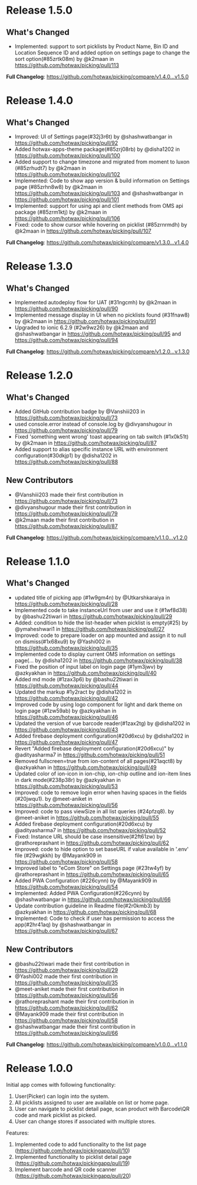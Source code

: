 # Release 1.5.0

## What's Changed
* Implemented: support to sort picklists by Product Name, Bin ID and Location Sequence ID and added option on settings page to change the sort option(#85zrtk08m) by @k2maan in https://github.com/hotwax/picking/pull/113


**Full Changelog**: https://github.com/hotwax/picking/compare/v1.4.0...v1.5.0

# Release 1.4.0

## What's Changed
* Improved: UI of Settings page(#32j3r6t) by @shashwatbangar in https://github.com/hotwax/picking/pull/92
* Added hotwax-apps-theme package(#85zrj08rb) by @disha1202 in https://github.com/hotwax/picking/pull/100
* Added support to change timezone and migrated from moment to luxon (#85zrhudt7) by @k2maan in https://github.com/hotwax/picking/pull/102
* Implemented: Code to show app version & build information on Settings page (#85zrhn8w8) by @k2maan in https://github.com/hotwax/picking/pull/103 and @shashwatbangar in https://github.com/hotwax/picking/pull/101
* Implemented: support for using api and client methods from OMS api package (#85zrm1ktj) by @k2maan in https://github.com/hotwax/picking/pull/106
* Fixed: code to show cursor while hovering on picklist (#85zrnrmdh) by @k2maan in https://github.com/hotwax/picking/pull/107


**Full Changelog**: https://github.com/hotwax/picking/compare/v1.3.0...v1.4.0

# Release 1.3.0

## What's Changed
* Implemented autodeploy flow for UAT (#31ngcmh) by @k2maan in https://github.com/hotwax/picking/pull/90
* Implemented message display in UI when no picklists found (#31fnaw8) by @k2maan in https://github.com/hotwax/picking/pull/91
* Upgraded to ionic 6.2.9 (#2w9wz26)  by @k2maan and @shashwatbangar in https://github.com/hotwax/picking/pull/95 and https://github.com/hotwax/picking/pull/94


**Full Changelog**: https://github.com/hotwax/picking/compare/v1.2.0...v.1.3.0

# Release 1.2.0
## What's Changed
* Added GitHub contribution badge by @Vanshiii203 in https://github.com/hotwax/picking/pull/73
* used console.error instead of console.log by @divyanshugour in https://github.com/hotwax/picking/pull/79
* Fixed 'something went wrong' toast appearing on tab switch (#1x0k51t) by @k2maan in https://github.com/hotwax/picking/pull/87
* Added support to alias specific instance URL with environment configuration(#30dkjp1) by @disha1202 in https://github.com/hotwax/picking/pull/88

## New Contributors
* @Vanshiii203 made their first contribution in https://github.com/hotwax/picking/pull/73
* @divyanshugour made their first contribution in https://github.com/hotwax/picking/pull/79
* @k2maan made their first contribution in https://github.com/hotwax/picking/pull/87

**Full Changelog**: https://github.com/hotwax/picking/compare/v1.1.0...v1.2.0

# Release 1.1.0

## What's Changed
* updated title of picking app (#1w9gm4n) by @Utkarshkaraiya in https://github.com/hotwax/picking/pull/28
* Implemented code to take instanceUrl from user and use it (#1wf8d38) by @bashu22tiwari in https://github.com/hotwax/picking/pull/29
* Added: condition to hide the list-header when picklist is empty(#25) by @ymaheshwari1 in https://github.com/hotwax/picking/pull/27
* Improved: code to prepare loader on app mounted and assign it to null on dismiss(#1x68xu9) by @Yashi002 in https://github.com/hotwax/picking/pull/35
* Implemented code to display current OMS information on settings page(… by @disha1202 in https://github.com/hotwax/picking/pull/38
* Fixed the position of input label on login page (#1ym3jwv) by @azkyakhan in https://github.com/hotwax/picking/pull/40
* Added md mode (#1zax3p6) by @bashu22tiwari in https://github.com/hotwax/picking/pull/44
* Updated the markup #1y2ract by @disha1202 in https://github.com/hotwax/picking/pull/42
* Improved code by using logo component for light and dark theme on login page (#1zw59ab) by @azkyakhan in https://github.com/hotwax/picking/pull/46
* Updated the version of vue barcode reader(#1zax2tg) by @disha1202 in https://github.com/hotwax/picking/pull/43
* Added firebase deployment configuration(#20d6xcu) by @disha1202 in https://github.com/hotwax/picking/pull/47
* Revert "Added firebase deployment configuration(#20d6xcu)" by @adityasharma7 in https://github.com/hotwax/picking/pull/51
* Removed fullscreen=true from ion-content of all pages(#21aqct8) by @azkyakhan in https://github.com/hotwax/picking/pull/49
* Updated color of ion-icon in ion-chip, ion-chip outline and ion-item lines in dark mode(#238p38r) by @azkyakhan in https://github.com/hotwax/picking/pull/53
* Improved: code to remove login error when having spaces in the fields (#20jwqu1). by @meet-aniket in https://github.com/hotwax/picking/pull/56
* Improved: code to pass viewSize in all list queries (#24pfzq8). by @meet-aniket in https://github.com/hotwax/picking/pull/55
* Added firebase deployment configuration(#20d6xcu) by @adityasharma7 in https://github.com/hotwax/picking/pull/52
* Fixed: Instance URL should be case insensitive(#2ft61zw) by @rathoreprashant in https://github.com/hotwax/picking/pull/62
* Improved: code to hide option to set baseURL if value available in '.env' file (#29wgkkh) by @Mayank909 in https://github.com/hotwax/picking/pull/58
* Improved label to "eCom Store" on Settings page (#23tw4yf) by @rathoreprashant in https://github.com/hotwax/picking/pull/65
* Added PWA Configuration (#226cynn) by @Mayank909 in https://github.com/hotwax/picking/pull/54
* Implemented: Added PWA Configuration(#226cynn) by @shashwatbangar in https://github.com/hotwax/picking/pull/66
* Update contribution guideline in Readme file(#2r0kmb3) by @azkyakhan in https://github.com/hotwax/picking/pull/68
* Implemented: Code to check if user has permission to access the app(#2hr41aq) by @shashwatbangar in https://github.com/hotwax/picking/pull/67

## New Contributors
* @bashu22tiwari made their first contribution in https://github.com/hotwax/picking/pull/29
* @Yashi002 made their first contribution in https://github.com/hotwax/picking/pull/35
* @meet-aniket made their first contribution in https://github.com/hotwax/picking/pull/56
* @rathoreprashant made their first contribution in https://github.com/hotwax/picking/pull/62
* @Mayank909 made their first contribution in https://github.com/hotwax/picking/pull/58
* @shashwatbangar made their first contribution in https://github.com/hotwax/picking/pull/66

**Full Changelog**: https://github.com/hotwax/picking/compare/v1.0.0...v1.1.0

# Release 1.0.0

Initial app comes with following functionality:
1. User(Picker) can login into the system.
2. All picklists assigned to user are available on list or home page.
3. User can navigate to picklist detail page, scan product with Barcode\QR code and mark picklist as picked.
4. User can change stores if associated with multiple stores.

Features:
1. Implemented code to add functionality to the list page (https://github.com/hotwax/pickingapp/pull/10)
2. Implemented functionality to picklist detail page (https://github.com/hotwax/pickingapp/pull/19)
3. Implement barcode and QR code scanner  (https://github.com/hotwax/pickingapp/pull/20)

